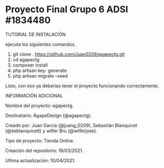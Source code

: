 # Proyecto Final Grupo 6 ADSI #1834480

TUTORIAL DE INSTALACIÓN

ejecuta los siguientes comandos.
1. git clone . https://github.com/Juan0209/agapectg.git
2. cd agapectg
3. composer install
4. php artisan key: generate
5. php artisan migrate –seed

Listo, con eso ya deberías tener el proyecto funcionando correctamente.

INFORMACIÓN ADICIONAL

Nombre del proyecto: agapectg.

Destinatario: ÁgapeDesign (@agapectg).

Creado por: Juan García (@juang_0209), Sebastián Blanquicet (@seblanquicett) y wilfer Bru (@wilferjose).

Tipo de proyecto: Tienda Online.

Creación del repositorio: 19/03/2021.

Ultima actualización: 10/04/2021.
